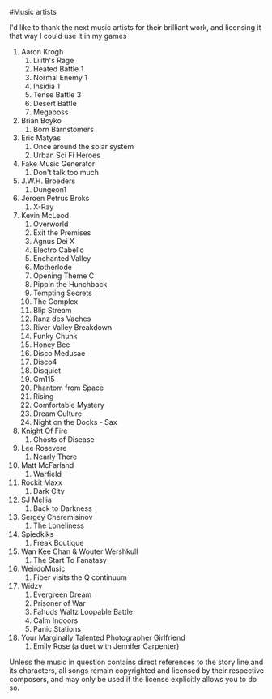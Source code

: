 #Music artists

I'd like to thank the next music artists for their brilliant work, and licensing it that way I could use it in my games


1. Aaron Krogh
   1. Lilith's Rage
   1. Heated Battle 1
   1. Normal Enemy 1
   1. Insidia 1
   1. Tense Battle 3
   1. Desert Battle
   1. Megaboss
1. Brian Boyko
   1. Born Barnstomers
1. Eric Matyas
   1. Once around the solar system
   1. Urban Sci Fi Heroes
1. Fake Music Generator
   1. Don't talk too much
1. J.W.H. Broeders
   1. Dungeon1
1. Jeroen Petrus Broks
   1. X-Ray
1. Kevin McLeod
   1. Overworld
   1. Exit the Premises
   1. Agnus Dei X
   1. Electro Cabello
   1. Enchanted Valley
   1. Motherlode
   1. Opening Theme C
   1. Pippin the Hunchback
   1. Tempting Secrets
   1. The Complex
   1. Blip Stream
   1. Ranz des Vaches
   1. River Valley Breakdown
   1. Funky Chunk
   1. Honey Bee
   1. Disco Medusae
   1. Disco4
   1. Disquiet
   1. Gm115
   1. Phantom from Space
   1. Rising
   1. Comfortable Mystery
   1. Dream Culture
   1. Night on the Docks - Sax
1. Knight Of Fire
   1. Ghosts of Disease
1. Lee Rosevere
   1. Nearly There
1. Matt McFarland
   1. Warfield
1. Rockit Maxx
   1. Dark City
1. SJ Mellia
   1. Back to Darkness
1. Sergey Cheremisinov
   1. The Loneliness
1. Spiedkiks
   1. Freak Boutique
1. Wan Kee Chan & Wouter Wershkull
   1. The Start To Fanatasy
1. WeirdoMusic
   1. Fiber visits the Q continuum
1. Widzy
   1. Evergreen Dream
   1. Prisoner of War
   1. Fahuds Waltz Loopable Battle
   1. Calm Indoors
   1. Panic Stations
1. Your Marginally Talented Photographer Girlfriend
   1. Emily Rose (a duet with Jennifer Carpenter)



Unless the music in question contains direct references to the story line and its characters, all songs remain copyrighted and licensed by their respective composers, and may only be used if the license explicitly allows you to do so.
